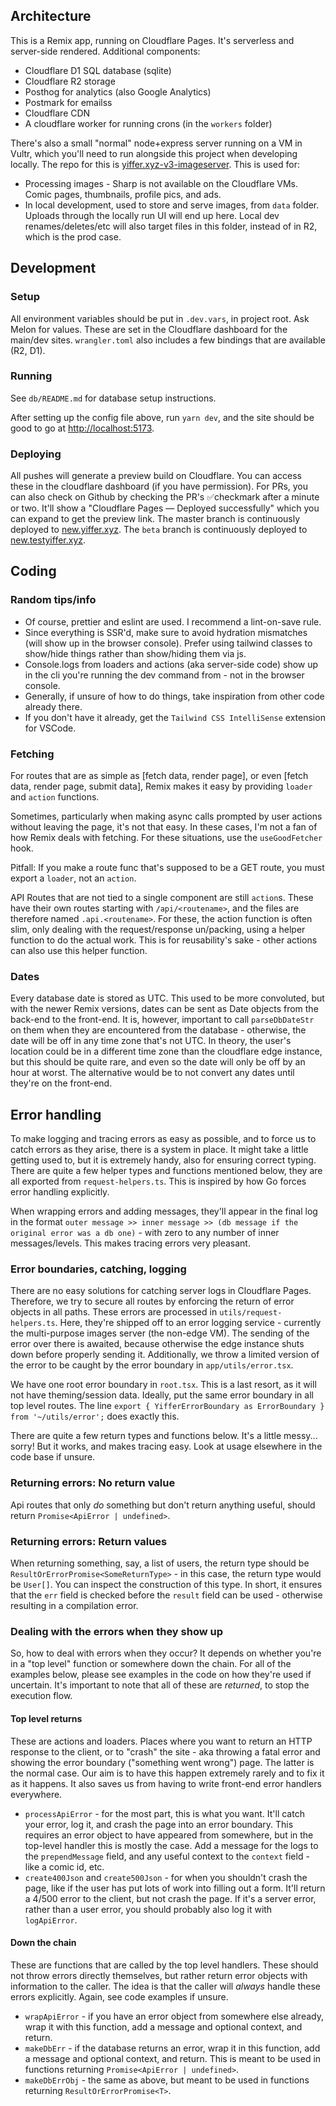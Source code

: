 ## Architecture

This is a Remix app, running on Cloudflare Pages. It's serverless and server-side rendered. Additional components:

- Cloudflare D1 SQL database (sqlite)
- Cloudflare R2 storage
- Posthog for analytics (also Google Analytics)
- Postmark for emailss
- Cloudflare CDN
- A cloudflare worker for running crons (in the `workers` folder)

There's also a small "normal" node+express server running on a VM in Vultr, which you'll need to run alongside this project when developing locally. The repo for this is [yiffer.xyz-v3-imageserver](https://github.com/Yiffer-xyz/yiffer.xyz-v3-imageserver). This is used for:
- Processing images - Sharp is not available on the Cloudflare VMs. Comic pages, thumbnails, profile pics, and ads.
- In local development, used to store and serve images, from `data` folder. Uploads through the locally run UI will end up here. Local dev renames/deletes/etc will also target files in this folder, instead of in R2, which is the prod case.

## Development

### Setup

All environment variables should be put in `.dev.vars`, in project root. Ask Melon for values. These are set in the Cloudflare dashboard for the main/dev sites. `wrangler.toml` also includes a few bindings that are available (R2, D1).

### Running

See `db/README.md` for database setup instructions.

After setting up the config file above, run `yarn dev`, and the site should be good to go at [http://localhost:5173](http://localhost:5173).

### Deploying

All pushes will generate a preview build on Cloudflare. You can access these in the cloudflare dashboard (if you have permission). For PRs, you can also check on Github by checking the PR's ✅checkmark after a minute or two. It'll show a "Cloudflare Pages — Deployed successfully" which you can expand to get the preview link. The master branch is continuously deployed to [new.yiffer.xyz](https://new.yiffer.xyz). The `beta` branch is continuously deployed to [new.testyiffer.xyz](https://new.testyiffer.xyz).

## Coding

### Random tips/info
- Of course, prettier and eslint are used. I recommend a lint-on-save rule.
- Since everything is SSR'd, make sure to avoid hydration mismatches (will show up in the browser console). Prefer using tailwind classes to show/hide things rather than show/hiding them via js.
- Console.logs from loaders and actions (aka server-side code) show up in the cli you're running the dev command from - not in the browser console.
- Generally, if unsure of how to do things, take inspiration from other code already there.
- If you don't have it already, get the `Tailwind CSS IntelliSense` extension for VSCode.

### Fetching

For routes that are as simple as [fetch data, render page], or even [fetch data, render page, submit data], Remix makes it easy by providing `loader` and `action` functions.

Sometimes, particularly when making async calls prompted by user actions without leaving the page, it's not that easy. In these cases, I'm not a fan of how Remix deals with fetching. For these situations, use the `useGoodFetcher` hook.

Pitfall: If you make a route func that's supposed to be a GET route, you must export a `loader`, not an `action`.

API Routes that are not tied to a single component are still `action`s. These have their own routes starting with `/api/<routename>`, and the files are therefore named `.api.<routename>`. For these, the action function is often slim, only dealing with the request/response un/packing, using a helper function to do the actual work. This is for reusability's sake - other actions can also use this helper function.

### Dates

Every database date is stored as UTC. This used to be more convoluted, but with the newer Remix versions, dates can be sent as Date objects from the back-end to the front-end. It is, however, important to call `parseDbDateStr` on them when they are encountered from the database - otherwise, the date will be off in any time zone that's not UTC. In theory, the user's location could be in a different time zone than the cloudflare edge instance, but this should be quite rare, and even so the date will only be off by an hour at worst. The alternative would be to not convert any dates until they're on the front-end.

## Error handling

To make logging and tracing errors as easy as possible, and to force us to catch errors as they arise, there is a system in place. It might take a little getting used to, but it is extremely handy, also for ensuring correct typing. There are quite a few helper types and functions mentioned below, they are all exported from `request-helpers.ts`. This is inspired by how Go forces error handling explicitly.

When wrapping errors and adding messages, they'll appear in the final log in the format `outer message >> inner message >> (db message if the original error was a db one)` - with zero to any number of inner messages/levels. This makes tracing errors very pleasant.

### Error boundaries, catching, logging
There are no easy solutions for catching server logs in Cloudflare Pages. Therefore, we try to secure all routes by enforcing the return of error objects in all paths. These errors are processed in `utils/request-helpers.ts`. Here, they're shipped off to an error logging service - currently the multi-purpose images server (the non-edge VM). The sending of the error over there is awaited, because otherwise the edge instance shuts down before properly sending it. Additionally, we throw a limited version of the error to be caught by the error boundary in `app/utils/error.tsx`.

We have one root error boundary in `root.tsx`. This is a last resort, as it will not have theming/session data. Ideally, put the same error boundary in all top level routes. The line `export { YifferErrorBoundary as ErrorBoundary } from '~/utils/error';` does exactly this.

There are quite a few return types and functions below. It's a little messy... sorry! But it works, and makes tracing easy. Look at usage elsewhere in the code base if unsure.

### Returning errors: No return value

Api routes that only _do_ something but don't return anything useful, should return `Promise<ApiError | undefined>`.

### Returning errors: Return values

When returning something, say, a list of users, the return type should be `ResultOrErrorPromise<SomeReturnType>` - in this case, the return type would be `User[]`. You can inspect the construction of this type. In short, it ensures that the `err` field is checked before the `result` field can be used - otherwise resulting in a compilation error.

### Dealing with the errors when they show up

So, how to deal with errors when they occur? It depends on whether you're in a "top level" function or somewhere down the chain. For all of the examples below, please see examples in the code on how they're used if uncertain. It's important to note that all of these are _returned_, to stop the execution flow.

#### Top level returns

These are actions and loaders. Places where you want to return an HTTP response to the client, or to "crash" the site - aka throwing a fatal error and showing the error boundary ("something went wrong") page. The latter is the normal case. Our aim is to have this happen extremely rarely and to fix it as it happens. It also saves us from having to write front-end error handlers everywhere.

- `processApiError` - for the most part, this is what you want. It'll catch your error, log it, and crash the page into an error boundary. This requires an error object to have appeared from somewhere, but in the top-level handler this is mostly the case. Add a message for the logs to the `prependMessage` field, and any useful context to the `context` field - like a comic id, etc.
- `create400Json` and `create500Json` - for when you shouldn't crash the page, like if the user has put lots of work into filling out a form. It'll return a 4/500 error to the client, but not crash the page. If it's a server error, rather than a user error, you should probably also log it with `logApiError`.

#### Down the chain

These are functions that are called by the top level handlers. These should not throw errors directly themselves, but rather return error objects with information to the caller. The idea is that the caller will _always_ handle these errors explicitly. Again, see code examples if unsure.

- `wrapApiError` - if you have an error object from somewhere else already, wrap it with this function, add a message and optional context, and return.
- `makeDbErr` - if the database returns an error, wrap it in this function, add a message and optional context, and return. This is meant to be used in functions returning `Promise<ApiError | undefined>`.
- `makeDbErrObj` - the same as above, but meant to be used in functions returning `ResultOrErrorPromise<T>`.
